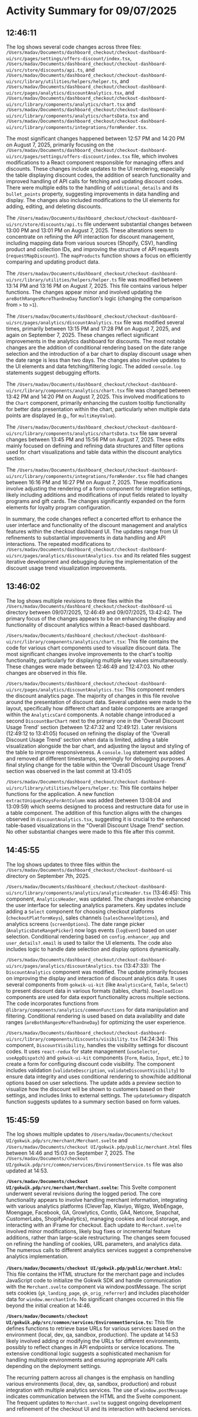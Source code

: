 # Activity Summary for 09/07/2025

## 12:46:11
The log shows several code changes across three files: `/Users/madav/Documents/dashboard_checkout/checkout-dashboard-ui/src/pages/settings/offers-discount/index.tsx`, `/Users/madav/Documents/dashboard_checkout/checkout-dashboard-ui/src/store/discounts/api.ts`, and `/Users/madav/Documents/dashboard_checkout/checkout-dashboard-ui/src/library/utilities/helpers/helper.ts`, and `/Users/madav/Documents/dashboard_checkout/checkout-dashboard-ui/src/pages/analytics/discountAnalytics.tsx`, and `/Users/madav/Documents/dashboard_checkout/checkout-dashboard-ui/src/library/components/analytics/chart.tsx` and `/Users/madav/Documents/dashboard_checkout/checkout-dashboard-ui/src/library/components/analytics/chartsData.tsx` and `/Users/madav/Documents/dashboard_checkout/checkout-dashboard-ui/src/library/components/integrations/formRender.tsx`.

The most significant changes happened between 12:57 PM and 14:20 PM on August 7, 2025, primarily focusing on the `/Users/madav/Documents/dashboard_checkout/checkout-dashboard-ui/src/pages/settings/offers-discount/index.tsx` file, which involves modifications to a React component responsible for managing offers and discounts.  These changes include updates to the UI rendering, especially the table displaying discount codes, the addition of search functionality and improved handling of API calls for fetching and updating discount codes. There were multiple edits to the handling of `additional_details` and its `bullet_points` property, suggesting improvements in data handling and display.  The changes also included modifications to the UI elements for adding, editing, and deleting discounts.

The `/Users/madav/Documents/dashboard_checkout/checkout-dashboard-ui/src/store/discounts/api.ts` file underwent substantial changes between 13:00 PM and 13:01 PM on August 7, 2025.  These alterations seem to concentrate on refining the API interaction for discount management, including mapping data from various sources (Shopify, CSV), handling product and collection IDs, and improving the structure of API requests (`requestMapDiscount`).  The `mapProducts` function shows a focus on efficiently comparing and updating product data.

The `/Users/madav/Documents/dashboard_checkout/checkout-dashboard-ui/src/library/utilities/helpers/helper.ts` file was modified between 13:14 PM and 13:16 PM on August 7, 2025. This file contains various helper functions. The changes  appear minor and involved updating the `areBothRangesMoreThanOneDay` function's logic  (changing the comparison from `>` to `>1`).

The `/Users/madav/Documents/dashboard_checkout/checkout-dashboard-ui/src/pages/analytics/discountAnalytics.tsx` file was modified several times,  primarily between 13:15 PM and 17:28 PM on August 7, 2025, and again on September 7, 2025.  These changes reflect significant improvements in the analytics dashboard for discounts.  The most notable changes are the addition of conditional rendering based on the date range selection and the introduction of a bar chart to display discount usage when the date range is less than two days. The changes also involve updates to the UI elements and  data fetching/filtering logic.  The added `console.log` statements suggest debugging efforts.

The `/Users/madav/Documents/dashboard_checkout/checkout-dashboard-ui/src/library/components/analytics/chart.tsx` file was changed between 13:42 PM and 14:20 PM on August 7, 2025. This involved modifications to the `Chart` component, primarily enhancing the custom tooltip functionality for better data presentation within the chart, particularly  when multiple data points are displayed (e.g., for `multiKeyValue`).

The `/Users/madav/Documents/dashboard_checkout/checkout-dashboard-ui/src/library/components/analytics/chartsData.tsx` file saw several changes between 13:45 PM and 15:56 PM on August 7, 2025. These edits mainly focused on defining and refining data structures and filter options used for chart visualizations and table data within the discount analytics section.

The `/Users/madav/Documents/dashboard_checkout/checkout-dashboard-ui/src/library/components/integrations/formRender.tsx` file had changes between 16:16 PM and 16:27 PM on August 7, 2025. These modifications involve adjusting the rendering of a form component for integration settings, likely including additions and modifications of input fields related to loyalty programs and gift cards.  The changes significantly expanded on the form elements for loyalty program configuration.

In summary, the code changes reflect a concerted effort to enhance the user interface and functionality of the discount management and analytics features within the checkout dashboard UI.  The updates range from UI refinements to substantial improvements in data handling and API interactions. The repeated modifications to `/Users/madav/Documents/dashboard_checkout/checkout-dashboard-ui/src/pages/analytics/discountAnalytics.tsx` and its related files suggest iterative development and debugging during the implementation of the discount usage trend visualization improvements.


## 13:46:02
The log shows multiple revisions to three files within the `/Users/madav/Documents/dashboard_checkout/checkout-dashboard-ui` directory between 09/07/2025, 12:46:49 and 09/07/2025, 13:42:42.  The primary focus of the changes appears to be on enhancing the display and functionality of discount analytics within a React-based dashboard.

`/Users/madav/Documents/dashboard_checkout/checkout-dashboard-ui/src/library/components/analytics/chart.tsx`: This file contains the code for various chart components used to visualize discount data.  The most significant changes involve improvements to the chart's tooltip functionality, particularly for displaying multiple key values simultaneously.  These changes were made between 12:46:49 and 12:47:03. No other changes are observed in this file.

`/Users/madav/Documents/dashboard_checkout/checkout-dashboard-ui/src/pages/analytics/discountAnalytics.tsx`: This component renders the discount analytics page.  The majority of changes in this file revolve around the presentation of discount data.  Several updates were made to the layout, specifically how different chart and table components are arranged within the `AnalyticsCard` components.  A notable change introduced a second `DiscountBarChart` next to the primary one in the 'Overall Discount Usage Trend' section (between 12:47:32 and 12:49:12).  Later revisions (12:49:12 to 13:41:05) focused on refining the display of the 'Overall Discount Usage Trend' section when data is limited, adding a table visualization alongside the bar chart, and adjusting the layout and styling of the table to improve responsiveness.  A `console.log` statement was added and removed at different timestamps, seemingly for debugging purposes.  A final styling change for the table within the ‘Overall Discount Usage Trend’ section was observed in the last commit at 13:41:05


`/Users/madav/Documents/dashboard_checkout/checkout-dashboard-ui/src/library/utilities/helpers/helper.ts`: This file contains helper functions for the application.  A new function `extractUniqueCKeysForAntColumn` was added (between 13:08:04 and 13:09:59) which seems designed to process and restructure data for use in a table component.  The addition of this function aligns with the changes observed in `discountAnalytics.tsx`, suggesting it is crucial to the enhanced table-based visualizations in the "Overall Discount Usage Trend" section.  No other substantial changes were made to this file after this commit.


## 14:45:55
The log shows updates to three files within the `/Users/madav/Documents/dashboard_checkout/checkout-dashboard-ui` directory on September 7th, 2025.


`/Users/madav/Documents/dashboard_checkout/checkout-dashboard-ui/src/library/components/analytics/analyticsHeader.tsx` (13:46:45): This component, `AnalyticsHeader`,  was updated.  The changes involve enhancing the user interface for selecting analytics parameters.  Key updates include adding a `Select` component for choosing checkout platforms (`checkoutPlatformKeys`), sales channels (`salesChannelOptions`), and analytics screens (`screenOptions`).  The date range picker (`AnalyticsDateRangePicker`) now logs events (`logEvent`) based on user selection. Conditional rendering based on `config.enhancer_app` and `user_details?.email` is used to tailor the UI elements. The code also includes logic to handle date selection and display options dynamically.


`/Users/madav/Documents/dashboard_checkout/checkout-dashboard-ui/src/pages/analytics/discountAnalytics.tsx` (13:47:33):  The `DiscountAnalytics` component was modified.  The update primarily focuses on improving the display and interaction of discount analytics data.  It uses several components from `gokwik-ui-kit` (like `AnalyticsCard`, `Table`, `Select`) to present discount data in various formats (tables, charts).  `DownloadIcon` components are used for data export functionality across multiple sections. The code incorporates functions from `@library/components/analytics/commonFunctions` for data manipulation and filtering.  Conditional rendering is used based on data availability and date ranges (`areBothRangesMoreThanOneDay`) for optimizing the user experience.


`/Users/madav/Documents/dashboard_checkout/checkout-dashboard-ui/src/library/components/discounts/visibility.tsx` (14:24:34): This component, `DiscountVisibility`, handles the visibility settings for discount codes. It uses `react-redux` for state management (`useSelector`, `useAppDispatch`) and `gokwik-ui-kit` components (`Form`, `Radio`, `Input`, etc.) to create a form for configuring discount code visibility.  The component includes validation (`validateDescription`, `validateDiscountVisibility`) to ensure data integrity and uses conditional rendering to show/hide additional options based on user selections.  The update adds a preview section to visualize how the discount will be shown to customers based on their settings, and includes links to external settings.  The `updateSummary` dispatch function suggests updates to a summary section based on form values.


## 15:45:59
The log shows multiple updates to `/Users/madav/Documents/checkout UI/gokwik.pdp/src/merchant/Merchant.svelte` and `/Users/madav/Documents/checkout UI/gokwik.pdp/public/merchant.html` files between 14:46 and 15:03 on September 7, 2025.  The `/Users/madav/Documents/checkout UI/gokwik.pdp/src/common/services/EnvironmentService.ts` file was also updated at 14:53.


**`/Users/madav/Documents/checkout UI/gokwik.pdp/src/merchant/Merchant.svelte`:** This Svelte component underwent several revisions during the logged period.  The core functionality appears to involve handling merchant information, integrating with various analytics platforms (CleverTap, Klaviyo, Wigzo, WebEngage, Moengage, Facebook, GA, Growlytics, Contlo, GA4, Netcore, Snapchat, CustomerLabs, ShopifyAnalytics), managing cookies and local storage, and interacting with an iFrame for checkout.  Each update to `Merchant.svelte` involved minor modifications, likely bug fixes or incremental feature additions, rather than large-scale restructuring. The changes seem focused on refining the handling of cookies, URL parameters, and analytics data.  The numerous calls to different analytics services suggest a comprehensive analytics implementation.

**`/Users/madav/Documents/checkout UI/gokwik.pdp/public/merchant.html`:** This file contains the HTML structure for the merchant page and includes JavaScript code to initialize the Gokwik SDK and handle communication with the `Merchant.svelte` component via window.postMessage. The script sets cookies (`gk_landing_page`, `gk_orig_referrer`) and includes placeholder data for `window.merchantInfo`.  No significant changes occurred in this file beyond the initial creation at 14:46.

**`/Users/madav/Documents/checkout UI/gokwik.pdp/src/common/services/EnvironmentService.ts`:** This file defines functions to retrieve base URLs for various services based on the environment (local, dev, qa, sandbox, production).  The update at 14:53 likely involved adding or modifying the URLs for different environments, possibly to reflect changes in API endpoints or service locations. The extensive conditional logic suggests a sophisticated mechanism for handling multiple environments and ensuring appropriate API calls depending on the deployment settings.


The recurring pattern across all changes is the emphasis on handling various environments (local, dev, qa, sandbox, production) and robust integration with multiple analytics services.  The use of `window.postMessage` indicates communication between the HTML and the Svelte component.  The frequent updates to `Merchant.svelte` suggest ongoing development and refinement of the checkout UI and its interaction with backend services.
